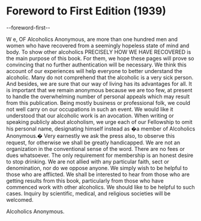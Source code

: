# Foreword to First Edition (1939)

--foreword-first--

W e, OF Alcoholics Anonymous, are more than one hundred men and women who have recovered from a seemingly hopeless state of mind and body. To show other alcoholics PRECISELY HOW WE HAVE RECOVERED is the main purpose of this book. For them, we hope these pages will prove so convincing that no further authentication will be necessary. We think this account of our experiences will help everyone to better understand the alcoholic. Many do not comprehend that the alcoholic is a very sick person. And besides, we are sure that our way of living has its advantages for all. It is important that we remain anonymous because we are too few, at present to handle the overwhelming number of personal appeals which may result from this publication. Being mostly business or professional folk, we could not well carry on our occupations in such an event. We would like it understood that our alcoholic work is an avocation. When writing or speaking publicly about alcoholism, we urge each of our Fellowship to omit his personal name, designating himself instead as �a member of Alcoholics Anonymous.� Very earnestly we ask the press also, to observe this request, for otherwise we shall be greatly handicapped. We are not an organization in the conventional sense of the word. There are no fees or dues whatsoever. The only requirement for membership is an honest desire to stop drinking. We are not allied with any particular faith, sect or denomination, nor do we oppose anyone. We simply wish to be helpful to those who are afflicted. We shall be interested to hear from those who are getting results from this book, particularly from those who have commenced work with other alcoholics. We should like to be helpful to such cases. Inquiry by scientific, medical, and religious societies will be welcomed.

Alcoholics Anonymous.